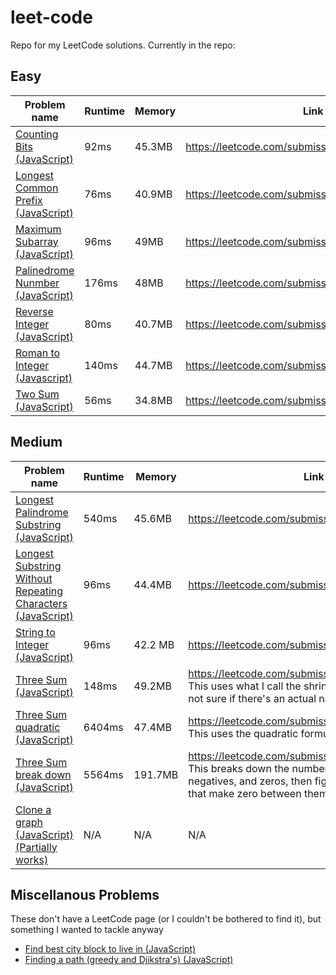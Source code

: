 # leet-code
Repo for my LeetCode solutions. Currently in the repo:

## Easy
| Problem name | Runtime | Memory | Link |
| ------------ | ------- | ------ | ---- |
| [Counting Bits (JavaScript)](https://github.com/shuffyiosys/leet-code/blob/main/easy-problems/counting-bits.js) | 92ms | 45.3MB | https://leetcode.com/submissions/detail/584680126/
| [Longest Common Prefix (JavaScript)](https://github.com/shuffyiosys/leet-code/blob/main/easy-problems/longest-common-prefix.js) | 76ms | 40.9MB | https://leetcode.com/submissions/detail/584156463
| [Maximum Subarray (JavaScript)](https://github.com/shuffyiosys/leet-code/blob/main/easy-problems/maximum-subarray.js) | 96ms | 49MB | https://leetcode.com/submissions/detail/584676230
| [Palinedrome Nunmber (JavaScript)](https://github.com/shuffyiosys/leet-code/blob/main/easy-problems/palindrome-number.js) | 176ms | 48MB | https://leetcode.com/submissions/detail/530432862
| [Reverse Integer (JavaScript)](https://github.com/shuffyiosys/leet-code/blob/main/easy-problems/reverse-integer.js) | 80ms | 40.7MB | https://leetcode.com/submissions/detail/530420833
| [Roman to Integer (Javascript)](https://github.com/shuffyiosys/leet-code/blob/main/easy-problems/roman-to-integer.js) | 140ms | 44.7MB | https://leetcode.com/submissions/detail/533372908
| [Two Sum (JavaScript)](https://github.com/shuffyiosys/leet-code/blob/main/easy-problems/two-sum.js) | 56ms | 34.8MB | https://leetcode.com/submissions/detail/329245216

## Medium
| Problem name | Runtime | Memory | Link |
| ------------ | ------- | ------ | ---- |
| [Longest Palindrome Substring (JavaScript)](https://github.com/shuffyiosys/leet-code/blob/main/medium-problems/longest-palindrome-substring.js) | 540ms | 45.6MB | https://leetcode.com/submissions/detail/584712612
| [Longest Substring Without Repeating Characters (JavaScript)](https://github.com/shuffyiosys/leet-code/blob/main/medium-problems/longest-substring-without-repeating.js) | 96ms| 44.4MB | https://leetcode.com/submissions/detail/579164454
| [String to Integer (JavaScript)](https://github.com/shuffyiosys/leet-code/blob/main/medium-problems/string-to-integer.js) | 96ms | 42.2 MB | https://leetcode.com/submissions/detail/584172210
| [Three Sum (JavaScript)](https://github.com/shuffyiosys/leet-code/blob/main/medium-problems/three-sum-shrinking-window.js) | 148ms | 49.2MB | https://leetcode.com/submissions/detail/533367813 <br> This uses what I call the shrinking window algorithm, not sure if there's an actual name for it :)
| [Three Sum quadratic (JavaScript)](https://github.com/shuffyiosys/leet-code/blob/main/medium-problems/three-sum-quadratic-optimized.js) | 6404ms | 47.4MB | https://leetcode.com/submissions/detail/533314229 <br> This uses the quadratic formula with optimizations
| [Three Sum break down (JavaScript)](https://github.com/shuffyiosys/leet-code/blob/main/medium-problems/three-sum-breakdown.js) | 5564ms | 191.7MB | https://leetcode.com/submissions/detail/532954768 <br> This breaks down the number set into positives, negatives, and zeros, then figures out combinations that make zero between them.
| [Clone a graph (JavaScript) (Partially works)](https://github.com/shuffyiosys/leet-code/blob/main/medium-problems/clone-graph.js) | N/A | N/A | N/A

## Miscellanous Problems
These don't have a LeetCode page (or I couldn't be bothered to find it), but something I wanted to tackle anyway
* [Find best city block to live in (JavaScript)](https://github.com/shuffyiosys/leet-code/blob/main/misc-problems/block-finder.js)
* [Finding a path (greedy and Djikstra's) (JavaScript)](https://github.com/shuffyiosys/leet-code/blob/main/misc-problems/path-finder.js)
